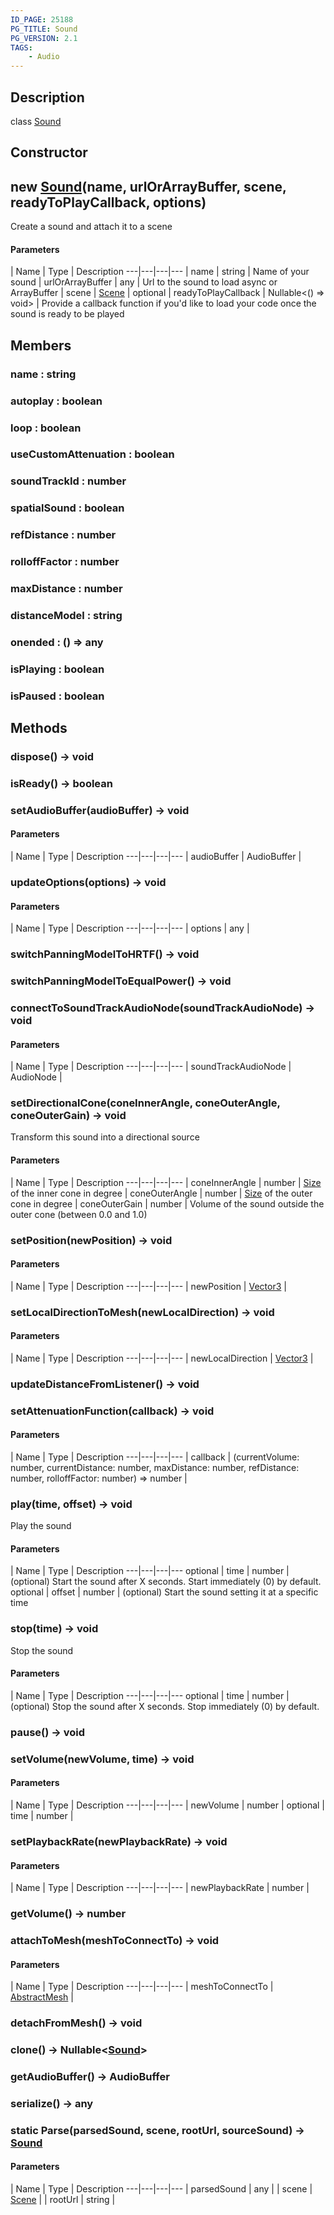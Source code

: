 ```yaml
---
ID_PAGE: 25188
PG_TITLE: Sound
PG_VERSION: 2.1
TAGS:
    - Audio
---
```

## Description

class [Sound](/classes/3.1/Sound)



## Constructor

## new [Sound](/classes/3.1/Sound)(name, urlOrArrayBuffer, scene, readyToPlayCallback, options)

Create a sound and attach it to a scene

#### Parameters
 | Name | Type | Description
---|---|---|---
 | name | string |  Name of your sound
 | urlOrArrayBuffer | any |  Url to the sound to load async or ArrayBuffer
 | scene | [Scene](/classes/3.1/Scene) | 
optional | readyToPlayCallback | Nullable&lt;() =&gt; void&gt; |  Provide a callback function if you'd like to load your code once the sound is ready to be played
## Members

### name : string



### autoplay : boolean



### loop : boolean



### useCustomAttenuation : boolean



### soundTrackId : number



### spatialSound : boolean



### refDistance : number



### rolloffFactor : number



### maxDistance : number



### distanceModel : string



### onended : () =&gt; any



### isPlaying : boolean



### isPaused : boolean



## Methods

### dispose() &rarr; void


### isReady() &rarr; boolean


### setAudioBuffer(audioBuffer) &rarr; void



#### Parameters
 | Name | Type | Description
---|---|---|---
 | audioBuffer | AudioBuffer | 

### updateOptions(options) &rarr; void



#### Parameters
 | Name | Type | Description
---|---|---|---
 | options | any | 

### switchPanningModelToHRTF() &rarr; void


### switchPanningModelToEqualPower() &rarr; void


### connectToSoundTrackAudioNode(soundTrackAudioNode) &rarr; void



#### Parameters
 | Name | Type | Description
---|---|---|---
 | soundTrackAudioNode | AudioNode | 

### setDirectionalCone(coneInnerAngle, coneOuterAngle, coneOuterGain) &rarr; void

Transform this sound into a directional source

#### Parameters
 | Name | Type | Description
---|---|---|---
 | coneInnerAngle | number |  [Size](/classes/3.1/Size) of the inner cone in degree
 | coneOuterAngle | number |  [Size](/classes/3.1/Size) of the outer cone in degree
 | coneOuterGain | number |  Volume of the sound outside the outer cone (between 0.0 and 1.0)
### setPosition(newPosition) &rarr; void



#### Parameters
 | Name | Type | Description
---|---|---|---
 | newPosition | [Vector3](/classes/3.1/Vector3) | 

### setLocalDirectionToMesh(newLocalDirection) &rarr; void



#### Parameters
 | Name | Type | Description
---|---|---|---
 | newLocalDirection | [Vector3](/classes/3.1/Vector3) | 

### updateDistanceFromListener() &rarr; void


### setAttenuationFunction(callback) &rarr; void



#### Parameters
 | Name | Type | Description
---|---|---|---
 | callback | (currentVolume: number, currentDistance: number, maxDistance: number, refDistance: number, rolloffFactor: number) =&gt; number | 

### play(time, offset) &rarr; void

Play the sound

#### Parameters
 | Name | Type | Description
---|---|---|---
optional | time | number |  (optional) Start the sound after X seconds. Start immediately (0) by default.
optional | offset | number |  (optional) Start the sound setting it at a specific time
### stop(time) &rarr; void

Stop the sound

#### Parameters
 | Name | Type | Description
---|---|---|---
optional | time | number |  (optional) Stop the sound after X seconds. Stop immediately (0) by default.

### pause() &rarr; void


### setVolume(newVolume, time) &rarr; void



#### Parameters
 | Name | Type | Description
---|---|---|---
 | newVolume | number | 
optional | time | number | 
### setPlaybackRate(newPlaybackRate) &rarr; void



#### Parameters
 | Name | Type | Description
---|---|---|---
 | newPlaybackRate | number | 

### getVolume() &rarr; number


### attachToMesh(meshToConnectTo) &rarr; void



#### Parameters
 | Name | Type | Description
---|---|---|---
 | meshToConnectTo | [AbstractMesh](/classes/3.1/AbstractMesh) | 

### detachFromMesh() &rarr; void


### clone() &rarr; Nullable&lt;[Sound](/classes/3.1/Sound)&gt;


### getAudioBuffer() &rarr; AudioBuffer


### serialize() &rarr; any


### static Parse(parsedSound, scene, rootUrl, sourceSound) &rarr; [Sound](/classes/3.1/Sound)



#### Parameters
 | Name | Type | Description
---|---|---|---
 | parsedSound | any | 
 | scene | [Scene](/classes/3.1/Scene) | 
 | rootUrl | string | 
